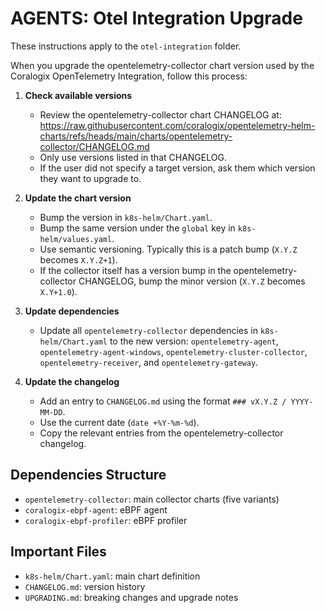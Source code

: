 # AGENTS: Otel Integration Upgrade

These instructions apply to the `otel-integration` folder.

When you upgrade the opentelemetry-collector chart version used by the Coralogix OpenTelemetry Integration, follow this process:

1. **Check available versions**
   - Review the opentelemetry-collector chart CHANGELOG at:
     https://raw.githubusercontent.com/coralogix/opentelemetry-helm-charts/refs/heads/main/charts/opentelemetry-collector/CHANGELOG.md
   - Only use versions listed in that CHANGELOG.
   - If the user did not specify a target version, ask them which version they want to upgrade to.

2. **Update the chart version**
   - Bump the version in `k8s-helm/Chart.yaml`.
   - Bump the same version under the `global` key in `k8s-helm/values.yaml`.
   - Use semantic versioning. Typically this is a patch bump (`X.Y.Z` becomes `X.Y.Z+1`).
   - If the collector itself has a version bump in the opentelemetry-collector CHANGELOG, bump the minor version (`X.Y.Z` becomes `X.Y+1.0`).

3. **Update dependencies**
   - Update all `opentelemetry-collector` dependencies in `k8s-helm/Chart.yaml` to the new version:
     `opentelemetry-agent`, `opentelemetry-agent-windows`, `opentelemetry-cluster-collector`, `opentelemetry-receiver`, and `opentelemetry-gateway`.

4. **Update the changelog**
   - Add an entry to `CHANGELOG.md` using the format `### vX.Y.Z / YYYY-MM-DD`.
   - Use the current date (`date +%Y-%m-%d`).
   - Copy the relevant entries from the opentelemetry-collector changelog.

## Dependencies Structure
- `opentelemetry-collector`: main collector charts (five variants)
- `coralogix-ebpf-agent`: eBPF agent
- `coralogix-ebpf-profiler`: eBPF profiler

## Important Files
- `k8s-helm/Chart.yaml`: main chart definition
- `CHANGELOG.md`: version history
- `UPGRADING.md`: breaking changes and upgrade notes
